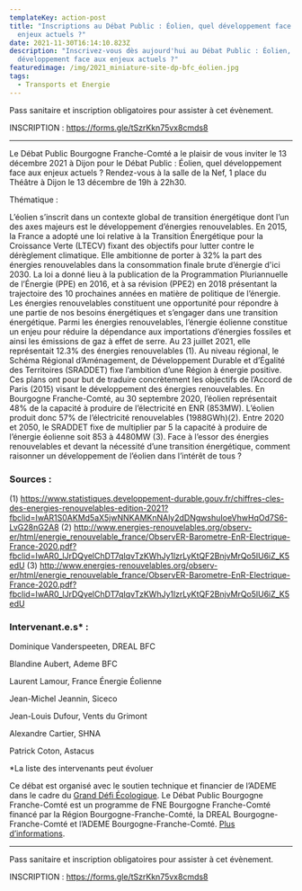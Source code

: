```yaml
---
templateKey: action-post
title: "Inscriptions au Débat Public : Éolien, quel développement face aux
  enjeux actuels ?"
date: 2021-11-30T16:14:10.823Z
description: "Inscrivez-vous dès aujourd'hui au Débat Public : Éolien, quel
  développement face aux enjeux actuels ?"
featuredimage: /img/2021_miniature-site-dp-bfc_éolien.jpg
tags:
  - Transports et Energie
---
```

Pass sanitaire et inscription obligatoires pour assister à cet évènement.

INSCRIPTION : <https://forms.gle/tSzrKkn75vx8cmds8>

- - -

Le Débat Public Bourgogne Franche-Comté a le plaisir de vous inviter le 13 décembre 2021 à Dijon pour le Débat Public : Éolien, quel développement face aux enjeux actuels ?
Rendez-vous à la salle de la Nef, 1 place du Théâtre à Dijon le 13 décembre de 19h à 22h30.

Thématique :

L’éolien s’inscrit dans un contexte global de transition énergétique dont l’un des axes majeurs est le développement d’énergies renouvelables. En 2015, la France a adopté une loi relative à la Transition Énergétique pour la Croissance Verte (LTECV) fixant des objectifs pour lutter contre le dérèglement climatique. Elle ambitionne de porter à 32% la part des énergies renouvelables dans la consommation finale brute d’énergie d'ici 2030. La loi a donné lieu à la publication de la Programmation Pluriannuelle de l’Énergie (PPE) en 2016, et à sa révision (PPE2) en 2018 présentant la trajectoire des 10 prochaines années en matière de politique de l’énergie. Les énergies renouvelables constituent une opportunité pour répondre à une partie de nos besoins énergétiques et s’engager dans une transition énergétique. Parmi les énergies renouvelables, l’énergie éolienne constitue un enjeu pour réduire la dépendance aux importations d’énergies fossiles et ainsi les émissions de gaz à effet de serre. Au 23 juillet 2021, elle représentait 12.3% des énergies renouvelables (1).
Au niveau régional, le Schéma Régional d’Aménagement, de Développement Durable et d’Égalité des Territoires (SRADDET) fixe l’ambition d’une Région à énergie positive. Ces plans ont pour but de traduire concrètement les objectifs de l’Accord de Paris (2015) visant le développement des énergies renouvelables. En Bourgogne Franche-Comté, au 30 septembre 2020, l’éolien représentait 48% de la capacité à produire de l’électricité en ENR (853MW). L’éolien produit donc 57% de l’électricité renouvelables (1988GWh)(2). Entre 2020 et 2050, le SRADDET fixe de multiplier par 5 la capacité à produire de l’énergie éolienne soit 853 à 4480MW (3).
Face à l’essor des énergies renouvelables et devant la nécessité d’une transition énergétique, comment raisonner un développement de l’éolien dans l’intérêt de tous ?

### Sources :

(1) <https://www.statistiques.developpement-durable.gouv.fr/chiffres-cles-des-energies-renouvelables-edition-2021?fbclid=IwAR1S0AKMd5aX5jwNNKAMKnNAly2dDNgwshuIoeVhwHqOd7S6-LvG28nG2A8>
(2) <http://www.energies-renouvelables.org/observ-er/html/energie_renouvelable_france/ObservER-Barometre-EnR-Electrique-France-2020.pdf?fbclid=IwAR0_lJrDQyelChDT7qIqvTzKWhJy1lzrLyKtQF2BnjvMrQo5lU6iZ_K5edU>
(3) <http://www.energies-renouvelables.org/observ-er/html/energie_renouvelable_france/ObservER-Barometre-EnR-Electrique-France-2020.pdf?fbclid=IwAR0_lJrDQyelChDT7qIqvTzKWhJy1lzrLyKtQF2BnjvMrQo5lU6iZ_K5edU>

### Intervenant.e.s* :

Dominique Vanderspeeten, DREAL BFC

Blandine Aubert, Ademe BFC

Laurent Lamour, France Énergie Éolienne

Jean-Michel Jeannin, Siceco

Jean-Louis Dufour, Vents du Grimont

Alexandre Cartier, SHNA

Patrick Coton, Astacus

\*La liste des intervenants peut évoluer

Ce débat est organisé avec le soutien technique et financier de l’ADEME dans le cadre du [Grand Défi Écologique](https://www.legranddefiecologique.ademe.fr/). Le Débat Public Bourgogne Franche-Comté est un programme de FNE Bourgogne Franche-Comté financé par la Région Bourgogne-Franche-Comté, la DREAL Bourgogne-Franche-Comté et l’ADEME Bourgogne-Franche-Comté. [Plus d’informations](https://www.fne-bfc.fr/nos.../programmes/d%C3%A9bat-public/).

- - -

Pass sanitaire et inscription obligatoires pour assister à cet évènement.

INSCRIPTION : <https://forms.gle/tSzrKkn75vx8cmds8>